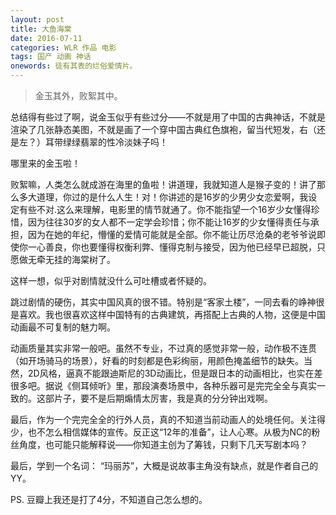 ```yaml
---
layout: post
title: 大鱼海棠
date: 2016-07-11
categories: WLR 作品 电影
tags: 国产 动画 神话
onewords: 徒有其表的烂俗爱情片。
---
```

> 金玉其外，败絮其中。

总结得有些过了啊，说金玉似乎有些过分——不就是用了中国的古典神话，不就是渲染了几张静态美图，不就是画了一个穿中国古典红色旗袍，留当代短发，右（还是左？）耳带绿绿翡翠的性冷淡妹子吗！

哪里来的金玉啦！

败絮嘛，人类怎么就成游在海里的鱼啦！讲道理，我就知道人是猴子变的！讲了那么多大道理，你过的是什么人生！对！你讲述的是16岁的少男少女恋爱啊，我设定有些不对.这么来理解，电影里的情节就通了。你不能指望一个16岁少女懂得珍惜，因为往往30岁的女人都不一定学会珍惜；你不能让16岁的少女懂得责任与承担，因为在她的年纪，懵懂的爱情可能就是全部。你不能让历尽沧桑的老爷爷说即使你一心善良，你也要懂得权衡利弊、懂得克制与接受，因为他已经早已超脱，只愿做无牵无挂的海棠树了。

这样一想，似乎对剧情就没什么可吐槽或者怀疑的。

跳过剧情的硬伤，其实中国风真的很不错。特别是“客家土楼”，一同去看的峥神很是喜欢。我也很喜欢这样中国特有的古典建筑，再搭配上古典的人物，这便是中国动画最不可复制的魅力啊。

动画质量其实非常一般吧。虽然不专业，不过真的感觉非常一般，动作极不连贯（如开场骑马的场景），好看的时刻都是色彩绚丽，用颜色掩盖细节的缺失。当然，2D风格，逼真不能跟迪斯尼的3D动画比，但是跟日本的动画相比，也实在差很多吧。据说《侧耳倾听》里，那段演奏场景中，各种乐器可是完完全全与真实一致的。这部片子，要不是后期煽情太厉害，我是真的分分钟出戏啊。

最后，作为一个完完全全的行外人员，真的不知道当前动画人的处境任何。关注得少，也不怎么相信媒体的宣传。反正这“12年的准备”，让人心寒。从极为NC的粉丝角度，也可能只能解释说——你知道主创为了筹钱，只剩下几天写剧本吗？

最后，学到一个名词： “玛丽苏”，大概是说故事主角没有缺点，就是作者自己的YY。

PS. 豆瓣上我还是打了4分，不知道自己怎么想的。